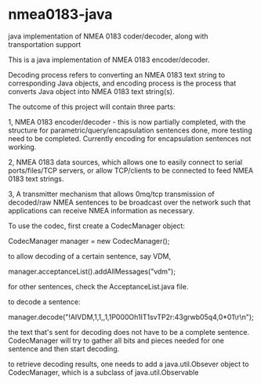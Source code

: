 nmea0183-java
=============

java implementation of NMEA 0183 coder/decoder, along with transportation support

This is a java implementation of NMEA 0183 encoder/decoder.

Decoding process refers to converting an NMEA 0183 text string to corresponding Java objects, and 
encoding process is the process that converts Java object into NMEA 0183 text string(s).

The outcome of this project will contain three parts:

1, NMEA 0183 encoder/decoder - this is now partially completed, with the structure for parametric/query/encapsulation sentences done, more testing need to be completed. Currently encoding for encapsulation sentences not working.

2, NMEA 0183 data sources, which allows one to easily connect to serial ports/files/TCP servers, or allow TCP/clients to be connected to feed NMEA 0183 text strings.

3, A transmitter mechanism that allows 0mq/tcp transmission of decoded/raw NMEA sentences to be broadcast over the network such that applications can receive NMEA information as necessary.

To use the codec, first create a CodecManager object:

CodecManager manager = new CodecManager();

to allow decoding of a certain sentence, say VDM,

manager.acceptanceList().addAllMessages("vdm");

for other sentences, check the AcceptanceList.java file.

to decode a sentence:

manager.decode("!AIVDM,1,1,,1,1P000Oh1IT1svTP2r:43grwb05q4,0*01\r\n");

the text that's sent for decoding does not have to be a complete sentence. CodecManager will try to gather all bits and pieces needed for one sentence and then start decoding.

to retrieve decoding results, one needs to add a java.util.Obsever object to CodecManager, which is a subclass of java.util.Observable
